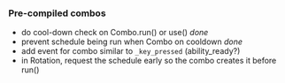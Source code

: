 ### Pre-compiled combos
* do cool-down check on Combo.run() or use() _done_
* prevent schedule being run when Combo on cooldown _done_
* add event for combo similar to `_key_pressed` (ability_ready?)
* in Rotation, request the schedule early so the combo creates it before run()
